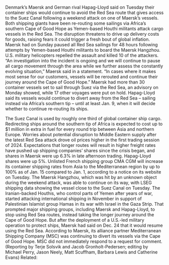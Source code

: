 Denmark’s Maersk and German rival Hapag-Lloyd said on Tuesday their container ships would continue to avoid the Red Sea route that gives access to the Suez Canal following a weekend attack on one of Maersk’s vessels. 
Both shipping giants have been re-routing some sailings via Africa’s southern Cape of Good Hope as Yemen-based Houthi militants attack cargo vessels in the Red Sea. The disruption threatens to drive up delivery costs for goods, raising fears it could trigger a fresh bout of global inflation.
Maersk had on Sunday paused all Red Sea sailings for 48 hours following attempts by Yemen-based Houthi militants to board the Maersk Hangzhou. U.S. military helicopters repelled the assault and killed 10 of the attackers.
“An investigation into the incident is ongoing and we will continue to pause all cargo movement through the area while we further assess the constantly evolving situation,” Maersk said in a statement.
“In cases where it makes most sense for our customers, vessels will be rerouted and continue their journey around the Cape of Good Hope.”
Maersk had more than 30 container vessels set to sail through Suez via the Red Sea, an advisory on Monday showed, while 17 other voyages were put on hold.
Hapag-Lloyd said its vessels would continue to divert away from the Red Sea – sailing instead via Africa’s southern tip – until at least Jan. 9, when it will decide whether to continue re-routing its ships.

The Suez Canal is used by roughly one third of global container ship cargo. Redirecting ships around the southern tip of Africa is expected to cost up to $1 million in extra in fuel for every round trip between Asia and northern Europe.
Worries about potential disruption to Middle Eastern supply after the latest Red Sea attack drove oil prices higher in the first trading session of 2024.
Expectations that longer routes will result in higher freight rates have pushed up shipping companies’ shares since the crisis began, and shares in Maersk were up 6.3% in late afternoon trading. Hapag-Lloyd shares were up 5%.
Unlisted French shipping group CMA CGM will increase its container shipping rates from Asia to the Mediterranean region by up to 100% as of Jan. 15 compared to Jan. 1, according to a notice on its website on Tuesday.
The Maersk Hangzhou, which was hit by an unknown object during the weekend attack, was able to continue on its way, with LSEG shipping data showing the vessel close to the Suez Canal on Tuesday.
The Iranian-backed Houthis, who control parts of Yemen after years of war, started attacking international shipping in November in support of Palestinian Islamist group Hamas in its war with Israel in the Gaza Strip.
That prompted major shipping groups, including Maersk and Hapag-Lloyd, to stop using Red Sea routes, instead taking the longer journey around the Cape of Good Hope.
But after the deployment of a U.S.-led military operation to protect ships, Maersk had said on Dec. 24 that it would resume using the Red Sea.
According to Maersk, its alliance partner Mediterranean Shipping Company (MSC) was continuing to divert its vessels via the Cape of Good Hope.
MSC did not immediately respond to a request for comment.
(Reporting by Terje Solsvik and Jacob Gronholt-Pedersen; editing by Michael Perry, Jason Neely, Matt Scuffham, Barbara Lewis and Catherine Evans)
Related: